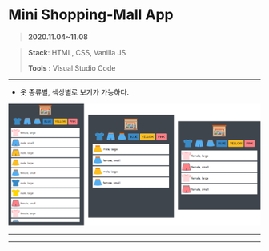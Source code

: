 # Mini Shopping-Mall App

> **2020.11.04~11.08**

> **Stack**: HTML, CSS, Vanilla JS
>
> **Tools :** Visual Studio Code

---

- 옷 종류별, 색상별로 보기가 가능하다.

<img src="README.assets/image-20201126200536730.png" alt="image-20201126200536730"  />

---

---

